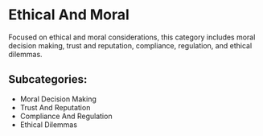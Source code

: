 # Ethical And Moral

Focused on ethical and moral considerations, this category includes moral decision making, trust and reputation, compliance, regulation, and ethical dilemmas.

## Subcategories:
- Moral Decision Making
- Trust And Reputation
- Compliance And Regulation
- Ethical Dilemmas
